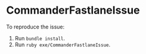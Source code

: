 # CommanderFastlaneIssue

To reproduce the issue:
1. Run `bundle install`.
2. Run `ruby exe/CommanderFastlaneIssue`.
